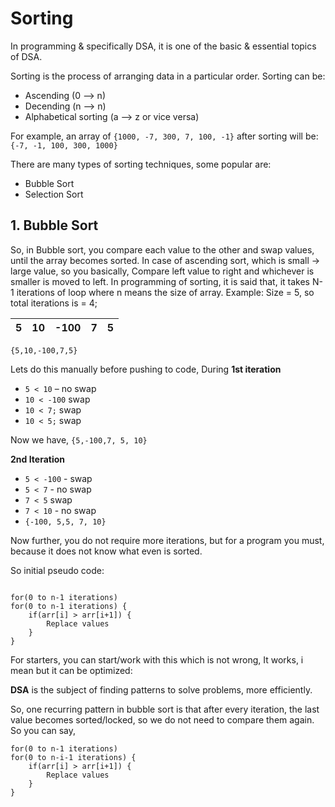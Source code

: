 # Sorting
In programming & specifically DSA, it is one of the basic & essential topics of DSA.

Sorting is the process of arranging data in a particular order.
Sorting can be:
- Ascending (0 --> n)
- Decending (n --> n)
- Alphabetical sorting (a --> z or vice versa)

For example, an array of
`{1000, -7, 300, 7, 100, -1}`
after sorting will be: 
`{-7, -1, 100, 300, 1000}`

There are many types of sorting techniques, some popular are:
- Bubble Sort
- Selection Sort

## 1. Bubble Sort
So, in Bubble sort, you compare each value to the other and swap values, until the array becomes sorted.
In case of ascending sort, which is small → large value, so you basically,
Compare left value to right and whichever is smaller is moved to left.
In programming of sorting, it is said that, it takes
N-1 iterations of loop where n means the size of array.
Example:
Size = 5, so total iterations is = 4;

|5|10|-100|7|5|
|--|--|--|-|--|


`{5,10,-100,7,5}`

Lets do this manually before pushing to code,
During **1st iteration**
- `5 < 10` – no swap
- `10 < -100` swap
- `10 < 7;` swap
- `10 < 5;` swap

Now we have,
`{5,-100,7, 5, 10}`

**2nd Iteration**

- `5 < -100` - swap
- `5 < 7` - no swap
- `7 < 5` swap
- `7 < 10` - no swap
- `{-100, 5,5, 7, 10}`

Now further, you do not require more iterations, but for a program you must, because it does not know what even is sorted.

So initial pseudo code:

```

for(0 to n-1 iterations)
for(0 to n-1 iterations) {
	if(arr[i] > arr[i+1]) {
        Replace values
    }
}
```
For starters, you can start/work with this which is not wrong, It works, i mean but it can be optimized:

**DSA** is the subject of finding patterns to solve problems, more efficiently.

So, one recurring pattern in bubble sort is that after every iteration, the last value becomes sorted/locked, so we do not need to compare them again. So you can say,

```
for(0 to n-1 iterations)
for(0 to n-i-1 iterations) {
	if(arr[i] > arr[i+1]) {
        Replace values
    }
}
```
